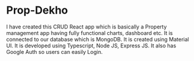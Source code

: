 # Prop-Dekho
I have created this CRUD React app which is basically a Property management app having fully functional charts, dashboard etc. It is connected to our database which is MongoDB.
It is created using Material UI. It is developed using Typescript, Node JS, Express JS.
It also has Google Auth so users can easily Login.
